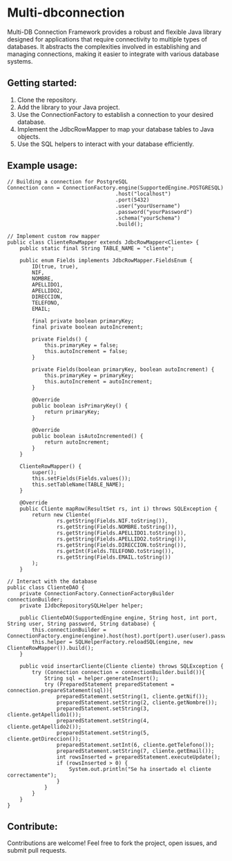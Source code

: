 # Multi-dbconnection
Multi-DB Connection Framework provides a robust and flexible Java library designed for applications that require connectivity to multiple types of databases. It abstracts the complexities involved in establishing and managing connections, making it easier to integrate with various database systems.

## Getting started:
1. Clone the repository.
2. Add the library to your Java project.
3. Use the ConnectionFactory to establish a connection to your desired database.
4. Implement the JdbcRowMapper to map your database tables to Java objects.
5. Use the SQL helpers to interact with your database efficiently.

## Example usage:
```
// Building a connection for PostgreSQL
Connection conn = ConnectionFactory.engine(SupportedEngine.POSTGRESQL)
                                   .host("localhost")
                                   .port(5432)
                                   .user("yourUsername")
                                   .password("yourPassword")
                                   .schema("yourSchema")
                                   .build();

// Implement custom row mapper
public class ClienteRowMapper extends JdbcRowMapper<Cliente> {
    public static final String TABLE_NAME = "cliente";

    public enum Fields implements JdbcRowMapper.FieldsEnum {
        ID(true, true),
        NIF,
        NOMBRE,
        APELLIDO1,
        APELLIDO2,
        DIRECCION,
        TELEFONO,
        EMAIL;

        final private boolean primaryKey;
        final private boolean autoIncrement;

        private Fields() {
            this.primaryKey = false;
            this.autoIncrement = false;
        }

        private Fields(boolean primaryKey, boolean autoIncrement) {
            this.primaryKey = primaryKey;
            this.autoIncrement = autoIncrement;
        }

        @Override
        public boolean isPrimaryKey() {
            return primaryKey;
        }

        @Override
        public boolean isAutoIncremented() {
            return autoIncrement;
        }
    }

    ClienteRowMapper() {
        super();
        this.setFields(Fields.values());
        this.setTableName(TABLE_NAME);
    }

    @Override
    public Cliente mapRow(ResultSet rs, int i) throws SQLException {
        return new Cliente(
                rs.getString(Fields.NIF.toString()),
                rs.getString(Fields.NOMBRE.toString()),
                rs.getString(Fields.APELLIDO1.toString()),
                rs.getString(Fields.APELLIDO2.toString()),
                rs.getString(Fields.DIRECCION.toString()),
                rs.getInt(Fields.TELEFONO.toString()),
                rs.getString(Fields.EMAIL.toString())
        );
    }

// Interact with the database
public class ClienteDAO {
    private ConnectionFactory.ConnectionFactoryBuilder connectionBuilder;
    private IJdbcRepositorySQLHelper helper;

    public ClienteDAO(SupportedEngine engine, String host, int port, String user, String password, String database) {
        this.connectionBuilder = ConnectionFactory.engine(engine).host(host).port(port).user(user).password(password).schema(database);
        this.helper = SQLHelperFactory.reloadSQL(engine, new ClienteRowMapper()).build();
    }

    public void insertarCliente(Cliente cliente) throws SQLException {
        try (Connection connection = connectionBuilder.build()){
            String sql = helper.generateInsert();
            try (PreparedStatement preparedStatement = connection.prepareStatement(sql)){
                preparedStatement.setString(1, cliente.getNif());
                preparedStatement.setString(2, cliente.getNombre());
                preparedStatement.setString(3, cliente.getApellido1());
                preparedStatement.setString(4, cliente.getApellido2());
                preparedStatement.setString(5, cliente.getDireccion());
                preparedStatement.setInt(6, cliente.getTelefono());
                preparedStatement.setString(7, cliente.getEmail());
                int rowsInserted = preparedStatement.executeUpdate();
                if (rowsInserted > 0) {
                    System.out.println("Se ha insertado el cliente correctamente");
                }
            }
        }
    }
}
```
## Contribute:
Contributions are welcome! Feel free to fork the project, open issues, and submit pull requests.

